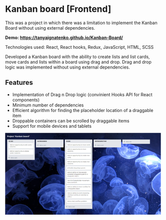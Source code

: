 # Kanban board [Frontend]
This was a project in which there was a limitation to implement the Kanban Board without using external dependencies.

**Demo: https://tanyaignatenko.github.io/Kanban-Board/**

Technologies used: React, React hooks, Redux, JavaScript, HTML, SCSS

Developed a Kanban board with the ability to create lists and list cards, move cards and lists within a board using drag and drop. Drag and drop logic was implemented without using external dependencies.

## Features
 * Implementation of Drag n Drop logic (convinient Hooks API for React components)
 * Minimum number of dependencies
 * Efficient algorithm for finding the placeholder location of a draggable item
 * Droppable containers can be scrolled by draggable items
 * Support for mobile devices and tablets

![App demo](src/assets/images/demo.png)
